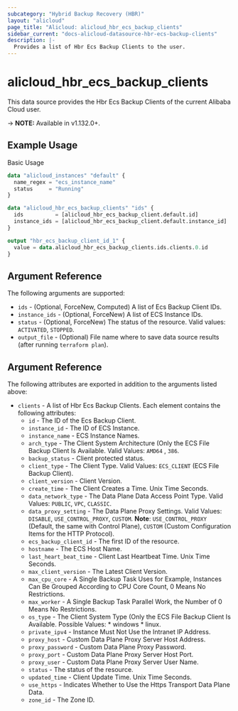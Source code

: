 ```yaml
---
subcategory: "Hybrid Backup Recovery (HBR)"
layout: "alicloud"
page_title: "Alicloud: alicloud_hbr_ecs_backup_clients"
sidebar_current: "docs-alicloud-datasource-hbr-ecs-backup-clients"
description: |-
  Provides a list of Hbr Ecs Backup Clients to the user.
---
```


# alicloud\_hbr\_ecs\_backup\_clients

This data source provides the Hbr Ecs Backup Clients of the current Alibaba Cloud user.

-> **NOTE:** Available in v1.132.0+.

## Example Usage

Basic Usage

```terraform
data "alicloud_instances" "default" {
  name_regex = "ecs_instance_name"
  status     = "Running"
}

data "alicloud_hbr_ecs_backup_clients" "ids" {
  ids          = [alicloud_hbr_ecs_backup_client.default.id]
  instance_ids = [alicloud_hbr_ecs_backup_client.default.instance_id]
}

output "hbr_ecs_backup_client_id_1" {
  value = data.alicloud_hbr_ecs_backup_clients.ids.clients.0.id
}
```

## Argument Reference

The following arguments are supported:

* `ids` - (Optional, ForceNew, Computed)  A list of Ecs Backup Client IDs.
* `instance_ids` - (Optional, ForceNew) A list of ECS Instance IDs.
* `status` - (Optional, ForceNew) The status of the resource. Valid values: `ACTIVATED`, `STOPPED`.
* `output_file` - (Optional) File name where to save data source results (after running `terraform plan`).

## Argument Reference

The following attributes are exported in addition to the arguments listed above:

* `clients` - A list of Hbr Ecs Backup Clients. Each element contains the following attributes:
	* `id` - The ID of the Ecs Backup Client.
	* `instance_id` - The ID of ECS Instance.
	* `instance_name` - ECS Instance Names.
	* `arch_type` - The Client System Architecture (Only the ECS File Backup Client Is Available. Valid Values: `AMD64` , `386`.
	* `backup_status` - Client protected status.
	* `client_type` - The Client Type. Valid Values: `ECS_CLIENT` (ECS File Backup Client).
	* `client_version` - Client Version.
	* `create_time` - The Client Creates a Time. Unix Time Seconds.
	* `data_network_type` - The Data Plane Data Access Point Type. Valid Values: `PUBLIC`, `VPC`, `CLASSIC`.
	* `data_proxy_setting` - The Data Plane Proxy Settings. Valid Values: `DISABLE`, `USE_CONTROL_PROXY`, `CUSTOM`. **Note**: `USE_CONTROL_PROXY` (Default, the same with Control Plane), `CUSTOM` (Custom Configuration Items for the HTTP Protocol).
	* `ecs_backup_client_id` - The first ID of the resource.
	* `hostname` - The ECS Host Name.
	* `last_heart_beat_time` - Client Last Heartbeat Time. Unix Time Seconds.
	* `max_client_version` - The Latest Client Version.
	* `max_cpu_core` - A Single Backup Task Uses for Example, Instances Can Be Grouped According to CPU Core Count, 0 Means No Restrictions.
	* `max_worker` - A Single Backup Task Parallel Work, the Number of 0 Means No Restrictions.
	* `os_type` - The Client System Type (Only the ECS File Backup Client Is Available. Possible Values: * windows * linux.
	* `private_ipv4` - Instance Must Not Use the Intranet IP Address.
	* `proxy_host` - Custom Data Plane Proxy Server Host Address.
	* `proxy_password` - Custom Data Plane Proxy Password.
	* `proxy_port` - Custom Data Plane Proxy Server Host Port.
	* `proxy_user` - Custom Data Plane Proxy Server User Name.
	* `status` - The status of the resource.
	* `updated_time` - Client Update Time. Unix Time Seconds.
	* `use_https` - Indicates Whether to Use the Https Transport Data Plane Data.
	* `zone_id` - The Zone ID.